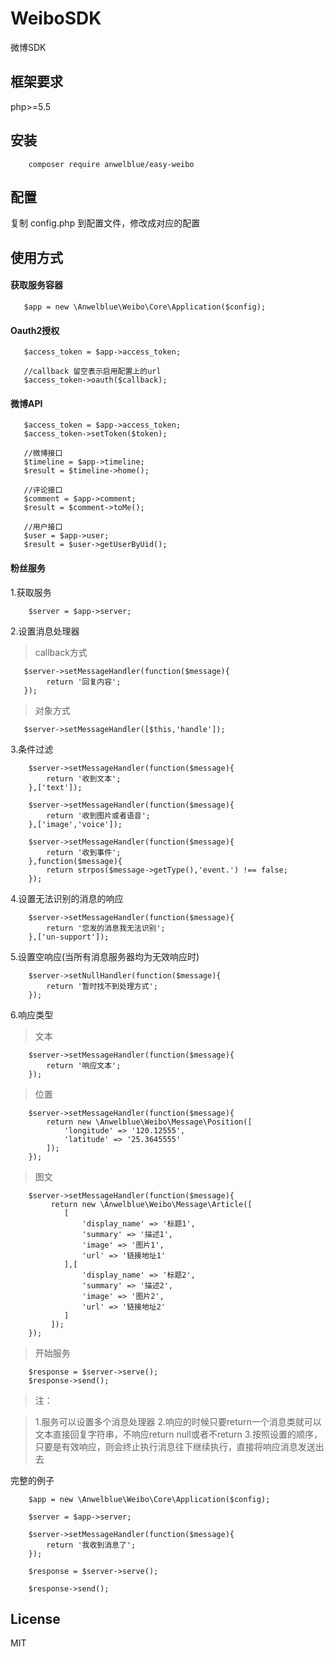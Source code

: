    # WeiboSDK
   
  微博SDK
  
  ## 框架要求
  
  php>=5.5
  
  ## 安装
```shell
    composer require anwelblue/easy-weibo
```

   ## 配置
   
   复制 config.php 到配置文件，修改成对应的配置
   
   ## 使用方式
   #### 获取服务容器
   
       $app = new \Anwelblue\Weibo\Core\Application($config);
       
   #### Oauth2授权  
       $access_token = $app->access_token;
       
       //callback 留空表示启用配置上的url
       $access_token->oauth($callback);
       
   #### 微博API  
       $access_token = $app->access_token;
       $access_token->setToken($token);
       
       //微博接口
       $timeline = $app->timeline;
       $result = $timeline->home();
       
       //评论接口
       $comment = $app->comment;
       $result = $comment->toMe();
       
       //用户接口
       $user = $app->user;
       $result = $user->getUserByUid();
       
       
   #### 粉丝服务  
   1.获取服务
   
        $server = $app->server;
        
   2.设置消息处理器
   
   >callback方式
   
       $server->setMessageHandler(function($message){
            return '回复内容';
       });
   
   >对象方式
       
       $server->setMessageHandler([$this,'handle']);
           
       
   3.条件过滤
   
        $server->setMessageHandler(function($message){
            return '收到文本';
        },['text']);
        
        $server->setMessageHandler(function($message){
            return '收到图片或者语音';
        },['image','voice']);
        
        $server->setMessageHandler(function($message){
            return '收到事件';
        },function($message){
            return strpos($message->getType(),'event.') !== false;
        });
        
   4.设置无法识别的消息的响应
   
        $server->setMessageHandler(function($message){
            return '您发的消息我无法识别';
        },['un-support']);
        
   5.设置空响应(当所有消息服务器均为无效响应时)
   
        $server->setNullHandler(function($message){
            return '暂时找不到处理方式';
        });
        
   6.响应类型
   
   >文本
   
        $server->setMessageHandler(function($message){
            return '响应文本';
        });
   
   >位置
   
        $server->setMessageHandler(function($message){
            return new \Anwelblue\Weibo\Message\Position([
                'longitude' => '120.12555',
                'latitude' => '25.3645555'
            ]);
        });  
        
   >图文
   
        $server->setMessageHandler(function($message){
             return new \Anwelblue\Weibo\Message\Article([
                [
                    'display_name' => '标题1',
                    'summary' => '描述1',
                    'image' => '图片1',
                    'url' => '链接地址1'
                ],[
                    'display_name' => '标题2',
                    'summary' => '描述2',
                    'image' => '图片2',
                    'url' => '链接地址2'
                ]
             ]);
        });        
        
   
   
   >开始服务
   
        $response = $server->serve();
        $response->send();
        
   >注：
   
   >1.服务可以设置多个消息处理器
   2.响应的时候只要return一个消息类就可以文本直接回复字符串，不响应return null或者不return
   3.按照设置的顺序，只要是有效响应，则会终止执行消息往下继续执行，直接将响应消息发送出去  
   
   完整的例子
   
        $app = new \Anwelblue\Weibo\Core\Application($config);
        
        $server = $app->server;
        
        $server->setMessageHandler(function($message){
            return '我收到消息了';
        });
        
        $response = $server->serve();
        
        $response->send();
   
   ## License
   MIT  
        
            
       
        